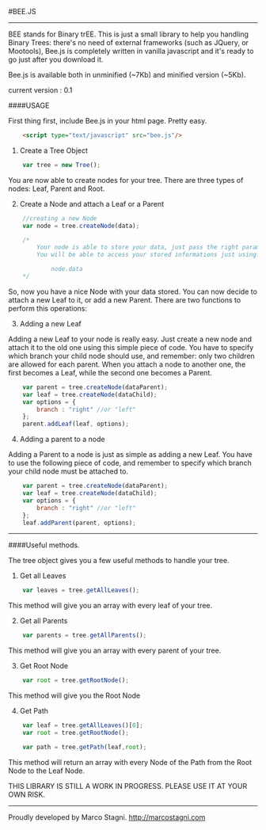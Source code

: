#BEE.JS

----
BEE stands for Binary trEE. This is just a small library to help you handling Binary Trees: there's no need of external frameworks (such as JQuery, or Mootools), Bee.js is completely written in vanilla javascript and it's ready to go just after you download it.

Bee.js is available both in unminified (~7Kb) and minified version (~5Kb).

current version : 0.1

####USAGE

First thing first, include Bee.js in your html page. Pretty easy.

```html
	<script type="text/javascript" src="bee.js"/>
```

1) Create a Tree Object

```javascript
	var tree = new Tree();
```

You are now able to create nodes for your tree. There are three types of nodes: Leaf, Parent and Root. 

2) Create a Node and attach a Leaf or a Parent

```javascript
	//creating a new Node
	var node = tree.createNode(data);

	/*
		Your node is able to store your data, just pass the right parameter to the constructor.
		You will be able to access your stored informations just using:

			node.data
	*/
```

So, now you have a nice Node with your data stored. You can now decide to attach a new Leaf to it, or add a new Parent. There are two functions to perform this operations:

3) Adding a new Leaf

Adding a new Leaf to your node is really easy. Just create a new node and attach it to the old one using this simple piece of code. You have to specify which branch your child node should use, and remember: only two children are allowed for each parent. When you attach a node to another one, the first becomes a Leaf, while the second one becomes a Parent.

```javascript
	var parent = tree.createNode(dataParent);
	var leaf = tree.createNode(dataChild);
	var options = {
		branch : "right" //or "left"
	};
	parent.addLeaf(leaf, options);
```

4) Adding a parent to a node

Adding a Parent to a node is just as simple as adding a new Leaf. You have to use the following piece of code, and remember to specify which branch your child node must be attached to.

```javascript
	var parent = tree.createNode(dataParent);
	var leaf = tree.createNode(dataChild);
	var options = {
		branch : "right" //or "left"
	};
	leaf.addParent(parent, options);
```

----

####Useful methods.

The tree object gives you a few useful methods to handle your tree.

1) Get all Leaves

```javascript
	var leaves = tree.getAllLeaves();
```	

This method will give you an array with every leaf of your tree.

2) Get all Parents

```javascript
	var parents = tree.getAllParents();
```	

This method will give you an array with every parent of your tree.

3) Get Root Node

```javascript
	var root = tree.getRootNode();
```

This method will give you the Root Node

4) Get Path

```javascript
	var leaf = tree.getAllLeaves()[0];
	var root = tree.getRootNode();

	var path = tree.getPath(leaf,root);
```

This method will return an array with every Node of the Path from the Root Node to the Leaf Node.

THIS LIBRARY IS STILL A WORK IN PROGRESS. PLEASE USE IT AT YOUR OWN RISK.

----

Proudly developed by Marco Stagni. http://marcostagni.com